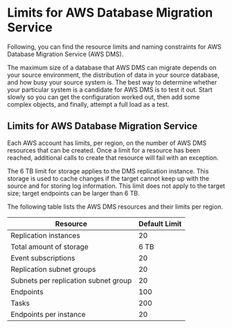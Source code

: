 # Limits for AWS Database Migration Service<a name="CHAP_Limits"></a>

Following, you can find the resource limits and naming constraints for AWS Database Migration Service \(AWS DMS\)\.

The maximum size of a database that AWS DMS can migrate depends on your source environment, the distribution of data in your source database, and how busy your source system is\. The best way to determine whether your particular system is a candidate for AWS DMS is to test it out\. Start slowly so you can get the configuration worked out, then add some complex objects, and finally, attempt a full load as a test\. 

## Limits for AWS Database Migration Service<a name="CHAP_Limits.Limits"></a>

Each AWS account has limits, per region, on the number of AWS DMS resources that can be created\. Once a limit for a resource has been reached, additional calls to create that resource will fail with an exception\.

The 6 TB limit for storage applies to the DMS replication instance\. This storage is used to cache changes if the target cannot keep up with the source and for storing log information\. This limit does not apply to the target size; target endpoints can be larger than 6 TB\.

The following table lists the AWS DMS resources and their limits per region\.


| Resource | Default Limit | 
| --- | --- | 
|  Replication instances  | 20 | 
|  Total amount of storage  | 6 TB | 
|  Event subscriptions  | 20 | 
|  Replication subnet groups  | 20 | 
|  Subnets per replication subnet group  | 20 | 
|  Endpoints  | 100 | 
|  Tasks  | 200 | 
|  Endpoints per instance  | 20 | 